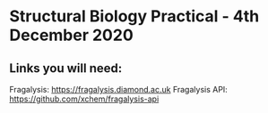 # Structural Biology Practical - 4th December 2020

## Links you will need:
Fragalysis: https://fragalysis.diamond.ac.uk
Fragalysis API: https://github.com/xchem/fragalysis-api
